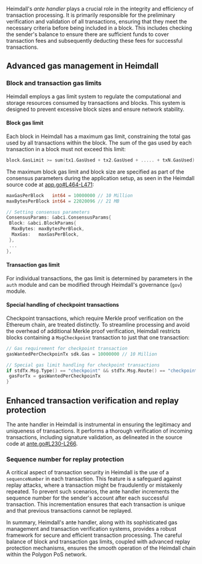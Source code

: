 Heimdall's *ante handler* plays a crucial role in the integrity and efficiency of transaction processing. It is primarily responsible for the preliminary verification and validation of all transactions, ensuring that they meet the necessary criteria before being included in a block. This includes checking the sender's balance to ensure there are sufficient funds to cover transaction fees and subsequently deducting these fees for successful transactions.

## Advanced gas management in Heimdall

### Block and transaction gas limits

Heimdall employs a gas limit system to regulate the computational and storage resources consumed by transactions and blocks. This system is designed to prevent excessive block sizes and ensure network stability.

#### Block gas limit

Each block in Heimdall has a maximum gas limit, constraining the total gas used by all transactions within the block. The sum of the gas used by each transaction in a block must not exceed this limit:

```go
block.GasLimit >= sum(tx1.GasUsed + tx2.GasUsed + ..... + txN.GasUsed)
```

The maximum block gas limit and block size are specified as part of the consensus parameters during the application setup, as seen in the Heimdall source code at [app.go#L464-L471](https://github.com/maticnetwork/heimdall/blob/develop/app/app.go#L464-L471):

```go
maxGasPerBlock   int64 = 10000000 // 10 Million
maxBytesPerBlock int64 = 22020096 // 21 MB

// Setting consensus parameters
ConsensusParams: &abci.ConsensusParams{
 Block: &abci.BlockParams{
  MaxBytes: maxBytesPerBlock,
  MaxGas:   maxGasPerBlock,
 },
 ...
},
```

#### Transaction gas limit

For individual transactions, the gas limit is determined by parameters in the `auth` module and can be modified through Heimdall's governance (`gov`) module.

#### Special handling of checkpoint transactions

Checkpoint transactions, which require Merkle proof verification on the Ethereum chain, are treated distinctly. To streamline processing and avoid the overhead of additional Merkle proof verification, Heimdall restricts blocks containing a `MsgCheckpoint` transaction to just that one transaction:

```go
// Gas requirement for checkpoint transaction
gasWantedPerCheckpoinTx sdk.Gas = 10000000 // 10 Million

// Special gas limit handling for checkpoint transactions
if stdTx.Msg.Type() == "checkpoint" && stdTx.Msg.Route() == "checkpoint" {
 gasForTx = gasWantedPerCheckpoinTx
}
```

## Enhanced transaction verification and replay protection

The ante handler in Heimdall is instrumental in ensuring the legitimacy and uniqueness of transactions. It performs a thorough verification of incoming transactions, including signature validation, as delineated in the source code at [ante.go#L230-L266](https://github.com/maticnetwork/heimdall/blob/develop/auth/ante.go#L230-L266).

### Sequence number for replay protection

A critical aspect of transaction security in Heimdall is the use of a `sequenceNumber` in each transaction. This feature is a safeguard against replay attacks, where a transaction might be fraudulently or mistakenly repeated. To prevent such scenarios, the ante handler increments the sequence number for the sender's account after each successful transaction. This incrementation ensures that each transaction is unique and that previous transactions cannot be replayed.

In summary, Heimdall's ante handler, along with its sophisticated gas management and transaction verification systems, provides a robust framework for secure and efficient transaction processing. The careful balance of block and transaction gas limits, coupled with advanced replay protection mechanisms, ensures the smooth operation of the Heimdall chain within the Polygon PoS network.
